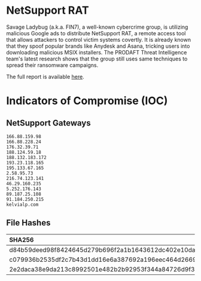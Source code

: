 # NetSupport RAT
Savage Ladybug (a.k.a. FIN7), a well-known cybercrime group, is utilizing malicious Google ads to distribute NetSupport RAT, a remote access tool that allows attackers to control victim systems covertly. It is already known that they spoof popular brands like Anydesk and Asana, tricking users into downloading malicious MSIX installers. The PRODAFT Threat Intelligence team's latest research shows that the group still uses same techniques to spread their ransomware campaigns.

 The full report is available [here](https://catalyst.prodaft.com/public/report/savage-ladybug-malvertising-netsupport-rat).

# Indicators of Compromise (IOC)

## NetSupport Gateways
```
166.88.159.98
166.88.228.24
176.32.39.71
188.124.59.18
188.132.183.172
193.23.118.165
195.133.67.165
2.58.95.73
216.74.123.141
46.29.160.235
5.252.176.143
89.187.25.108
91.184.250.215
kelvialp.com
```

## File Hashes

| SHA256                                                           |
| :--------------------------------------------------------------- |
| d84b59deed98f8424645d279b696f2a1b1643612dc402e10da8b8c1a41b3a706 |
| c079936b2535df2c7b43d1dd16e6a387692a196eec464d26691a1f49ebeae179 |
| 2e2daca38e9da213c8992501e482b2b92953f344a84726d9f3f83c111d31f966 |
